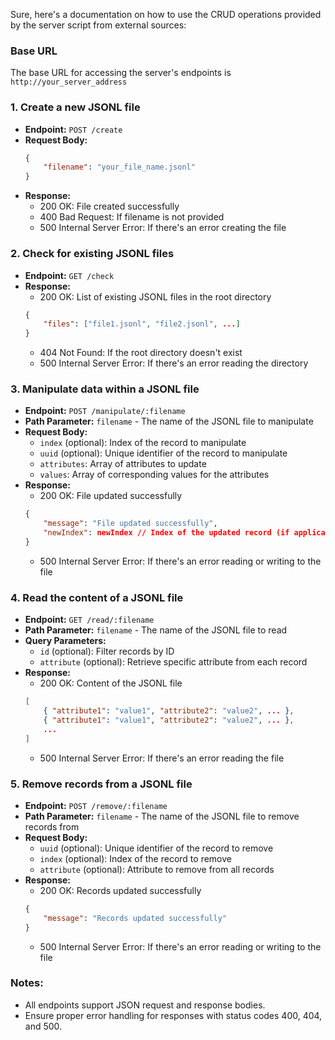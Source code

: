 Sure, here's a documentation on how to use the CRUD operations provided by the server script from external sources:

### Base URL
The base URL for accessing the server's endpoints is `http://your_server_address`

### 1. Create a new JSONL file
- **Endpoint:** `POST /create`
- **Request Body:** 
  ```json
  {
      "filename": "your_file_name.jsonl"
  }
  ```
- **Response:**
  - 200 OK: File created successfully
  - 400 Bad Request: If filename is not provided
  - 500 Internal Server Error: If there's an error creating the file

### 2. Check for existing JSONL files
- **Endpoint:** `GET /check`
- **Response:**
  - 200 OK: List of existing JSONL files in the root directory
  ```json
  {
      "files": ["file1.jsonl", "file2.jsonl", ...]
  }
  ```
  - 404 Not Found: If the root directory doesn't exist
  - 500 Internal Server Error: If there's an error reading the directory

### 3. Manipulate data within a JSONL file
- **Endpoint:** `POST /manipulate/:filename`
- **Path Parameter:** `filename` - The name of the JSONL file to manipulate
- **Request Body:** 
  - `index` (optional): Index of the record to manipulate
  - `uuid` (optional): Unique identifier of the record to manipulate
  - `attributes`: Array of attributes to update
  - `values`: Array of corresponding values for the attributes
- **Response:**
  - 200 OK: File updated successfully
  ```json
  {
      "message": "File updated successfully",
      "newIndex": newIndex // Index of the updated record (if applicable)
  }
  ```
  - 500 Internal Server Error: If there's an error reading or writing to the file

### 4. Read the content of a JSONL file
- **Endpoint:** `GET /read/:filename`
- **Path Parameter:** `filename` - The name of the JSONL file to read
- **Query Parameters:**
  - `id` (optional): Filter records by ID
  - `attribute` (optional): Retrieve specific attribute from each record
- **Response:**
  - 200 OK: Content of the JSONL file
  ```json
  [
      { "attribute1": "value1", "attribute2": "value2", ... },
      { "attribute1": "value1", "attribute2": "value2", ... },
      ...
  ]
  ```
  - 500 Internal Server Error: If there's an error reading the file

### 5. Remove records from a JSONL file
- **Endpoint:** `POST /remove/:filename`
- **Path Parameter:** `filename` - The name of the JSONL file to remove records from
- **Request Body:** 
  - `uuid` (optional): Unique identifier of the record to remove
  - `index` (optional): Index of the record to remove
  - `attribute` (optional): Attribute to remove from all records
- **Response:**
  - 200 OK: Records updated successfully
  ```json
  {
      "message": "Records updated successfully"
  }
  ```
  - 500 Internal Server Error: If there's an error reading or writing to the file

### Notes:
- All endpoints support JSON request and response bodies.
- Ensure proper error handling for responses with status codes 400, 404, and 500.